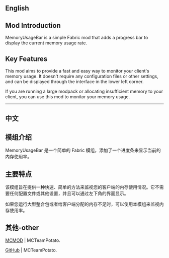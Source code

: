 ## English
## Mod Introduction

MemoryUsageBar is a simple Fabric mod that adds a progress bar to display the current memory usage rate.

## Key Features

This mod aims to provide a fast and easy way to monitor your client's memory usage. It doesn't require any configuration files or other settings, and can be displayed through the interface in the lower left corner.

If you are running a large modpack or allocating insufficient memory to your client, you can use this mod to monitor your memory usage.

---

## 中文
## 模组介绍

MemoryUsageBar 是一个简单的 Fabric 模组，添加了一个进度条来显示当前的内存使用率。

## 主要特点

该模组旨在提供一种快速、简单的方法来监视您的客户端的内存使用情况。它不需要任何配置文件或其他设置，并且可以通过左下角的界面显示。

如果您运行大型整合包或者给客户端分配的内存不足时，可以使用本模组来监视内存使用率。  

## 其他-other
[MCMOD](https://www.mcmod.cn/author/28061.html) | MCTeamPotato.

[GitHub](https://github.com/MCTeamPotato) | MCTeamPotato.

